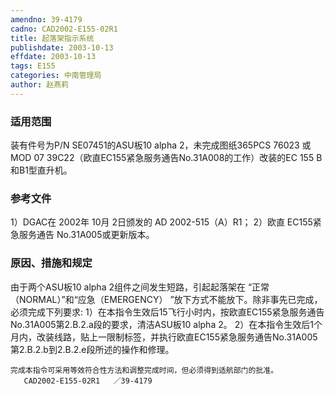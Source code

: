 ```yaml
---
amendno: 39-4179
cadno: CAD2002-E155-02R1
title: 起落架指示系统
publishdate: 2003-10-13
effdate: 2003-10-13
tags: E155
categories: 中南管理局
author: 赵燕莉
---
```


### 适用范围 
装有件号为P/N SE07451的ASU板10 alpha 2，未完成图纸365PCS 76023 或 MOD 07 39C22（欧直EC155紧急服务通告No.31A008的工作）改装的EC 155 B和B1型直升机。

<!--more-->
### 参考文件
1）DGAC在 2002年 10月 2日颁发的 AD 2002-515（A）R1；
 2）欧直 
EC155紧急服务通告 No.31A005或更新版本。

### 原因、措施和规定 
由于两个ASU板10 alpha 2组件之间发生短路，引起起落架在 “正常（NORMAL）”和“应急（EMERGENCY） ”放下方式不能放下。除非事先已完成，必须完成下列要求: 
1）在本指令生效后15飞行小时内，按欧直EC155紧急服务通告No.31A005第2.B.2.a段的要求，清洁ASU板10 alpha 2。 
    2）在本指令生效后1个月内，改装线路，贴上一限制标签，并执行欧直EC155紧急服务通告No.31A005第2.B.2.b到2.B.2.e段所述的操作和修理。 

    完成本指令可采用等效符合性方法和调整完成时间，但必须得到适航部门的批准。
       CAD2002-E155-02R1   ／39-4179 
